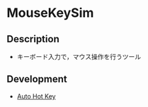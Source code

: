 # MouseKeySim

## Description
- キーボード入力で，マウス操作を行うツール

## Development
- [Auto Hot Key](https://www.autohotkey.com/)

